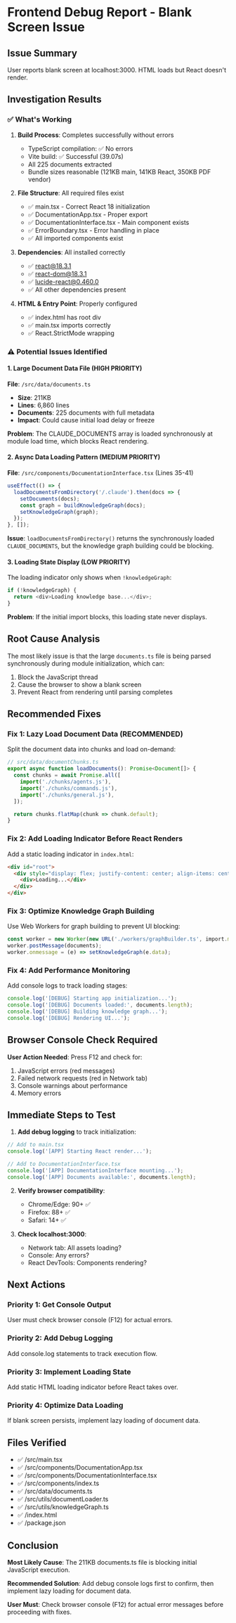 # Frontend Debug Report - Blank Screen Issue

## Issue Summary
User reports blank screen at localhost:3000. HTML loads but React doesn't render.

## Investigation Results

### ✅ What's Working
1. **Build Process**: Completes successfully without errors
   - TypeScript compilation: ✅ No errors
   - Vite build: ✅ Successful (39.07s)
   - All 225 documents extracted
   - Bundle sizes reasonable (121KB main, 141KB React, 350KB PDF vendor)

2. **File Structure**: All required files exist
   - ✅ main.tsx - Correct React 18 initialization
   - ✅ DocumentationApp.tsx - Proper export
   - ✅ DocumentationInterface.tsx - Main component exists
   - ✅ ErrorBoundary.tsx - Error handling in place
   - ✅ All imported components exist

3. **Dependencies**: All installed correctly
   - ✅ react@18.3.1
   - ✅ react-dom@18.3.1
   - ✅ lucide-react@0.460.0
   - ✅ All other dependencies present

4. **HTML & Entry Point**: Properly configured
   - ✅ index.html has root div
   - ✅ main.tsx imports correctly
   - ✅ React.StrictMode wrapping

### ⚠️ Potential Issues Identified

#### 1. **Large Document Data File** (HIGH PRIORITY)
**File**: `/src/data/documents.ts`
- **Size**: 211KB
- **Lines**: 6,860 lines
- **Documents**: 225 documents with full metadata
- **Impact**: Could cause initial load delay or freeze

**Problem**: The CLAUDE_DOCUMENTS array is loaded synchronously at module load time, which blocks React rendering.

#### 2. **Async Data Loading Pattern** (MEDIUM PRIORITY)
**File**: `/src/components/DocumentationInterface.tsx` (Lines 35-41)

```typescript
useEffect(() => {
  loadDocumentsFromDirectory('/.claude').then(docs => {
    setDocuments(docs);
    const graph = buildKnowledgeGraph(docs);
    setKnowledgeGraph(graph);
  });
}, []);
```

**Issue**: `loadDocumentsFromDirectory()` returns the synchronously loaded `CLAUDE_DOCUMENTS`, but the knowledge graph building could be blocking.

#### 3. **Loading State Display** (LOW PRIORITY)
The loading indicator only shows when `!knowledgeGraph`:
```typescript
if (!knowledgeGraph) {
  return <div>Loading knowledge base...</div>;
}
```

**Problem**: If the initial import blocks, this loading state never displays.

## Root Cause Analysis

The most likely issue is that the large `documents.ts` file is being parsed synchronously during module initialization, which can:
1. Block the JavaScript thread
2. Cause the browser to show a blank screen
3. Prevent React from rendering until parsing completes

## Recommended Fixes

### Fix 1: Lazy Load Document Data (RECOMMENDED)
Split the document data into chunks and load on-demand:

```typescript
// src/data/documentChunks.ts
export async function loadDocuments(): Promise<Document[]> {
  const chunks = await Promise.all([
    import('./chunks/agents.js'),
    import('./chunks/commands.js'),
    import('./chunks/general.js'),
  ]);

  return chunks.flatMap(chunk => chunk.default);
}
```

### Fix 2: Add Loading Indicator Before React Renders
Add a static loading indicator in `index.html`:

```html
<div id="root">
  <div style="display: flex; justify-content: center; align-items: center; height: 100vh;">
    <div>Loading...</div>
  </div>
</div>
```

### Fix 3: Optimize Knowledge Graph Building
Use Web Workers for graph building to prevent UI blocking:

```typescript
const worker = new Worker(new URL('./workers/graphBuilder.ts', import.meta.url));
worker.postMessage(documents);
worker.onmessage = (e) => setKnowledgeGraph(e.data);
```

### Fix 4: Add Performance Monitoring
Add console logs to track loading stages:

```typescript
console.log('[DEBUG] Starting app initialization...');
console.log('[DEBUG] Documents loaded:', documents.length);
console.log('[DEBUG] Building knowledge graph...');
console.log('[DEBUG] Rendering UI...');
```

## Browser Console Check Required

**User Action Needed**: Press F12 and check for:
1. JavaScript errors (red messages)
2. Failed network requests (red in Network tab)
3. Console warnings about performance
4. Memory errors

## Immediate Steps to Test

1. **Add debug logging** to track initialization:
```typescript
// Add to main.tsx
console.log('[APP] Starting React render...');

// Add to DocumentationInterface.tsx
console.log('[APP] DocumentationInterface mounting...');
console.log('[APP] Documents available:', documents.length);
```

2. **Verify browser compatibility**:
   - Chrome/Edge: 90+ ✅
   - Firefox: 88+ ✅
   - Safari: 14+ ✅

3. **Check localhost:3000**:
   - Network tab: All assets loading?
   - Console: Any errors?
   - React DevTools: Components rendering?

## Next Actions

### Priority 1: Get Console Output
User must check browser console (F12) for actual errors.

### Priority 2: Add Debug Logging
Add console.log statements to track execution flow.

### Priority 3: Implement Loading State
Add static HTML loading indicator before React takes over.

### Priority 4: Optimize Data Loading
If blank screen persists, implement lazy loading of document data.

## Files Verified
- ✅ /src/main.tsx
- ✅ /src/components/DocumentationApp.tsx
- ✅ /src/components/DocumentationInterface.tsx
- ✅ /src/components/index.ts
- ✅ /src/data/documents.ts
- ✅ /src/utils/documentLoader.ts
- ✅ /src/utils/knowledgeGraph.ts
- ✅ /index.html
- ✅ /package.json

## Conclusion

**Most Likely Cause**: The 211KB documents.ts file is blocking initial JavaScript execution.

**Recommended Solution**: Add debug console logs first to confirm, then implement lazy loading for document data.

**User Must**: Check browser console (F12) for actual error messages before proceeding with fixes.
